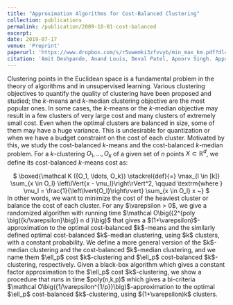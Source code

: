 ```yaml
---
title: "Approximation Algorithms for Cost-Balanced Clustering"
collection: publications
permalink: /publication/2009-10-01-cost-balanced
excerpt:
date: 2019-07-17
venue: 'Preprint'
paperurl: 'https://www.dropbox.com/s/r5uwemki3zfvvyb/min_max_km.pdf?dl=0'
citation: 'Amit Deshpande, Anand Louis, Deval Patel, Apoorv Singh. Approximation Algorithm for Cost-Balanced Clustering. In Submission.'
---
```

Clustering points in the Euclidean space is a fundamental problem in the theory of algorithms
and in unsupervised learning.
Various clustering objectives to quantify the quality of clustering have been proposed and studied;
the $k$-means and $k$-median clustering objective are the most popular ones.
In some cases, the $k$-means or the $k$-median objective may result in a few clusters of very large cost and many clusters of extremely small cost. Even when the optimal clusters are balanced in size, some of them may have a huge variance. This is undesirable for quantization or when we have a budget constraint on the cost of each cluster.
Motivated by this, we study the cost-balanced $k$-means and the cost-balanced $k$-median problem.
For a $k$-clustering $O_1, \ldots, O_k$ of a given set of $n$ points $X \subset \mathbb R^d$,
we define its cost-balanced $k$-means cost as:    
<center> $ \boxed{\mathcal K ({O_1, \ldots, O_k}) \stackrel{def}{=} \max_{l \in [k]} \sum_{x \in O_l} \left\lVert{x - \mu_l}\right\rVert^2,
\qquad \textrm{where } \mu_l = \frac{1}{\left\lvert{O_l}\right\rvert} \sum_{x \in O_l} x ~} $ </center>
In other words, we want to minimize the cost of the heaviest cluster or balance the cost of each cluster.
For any $\varepsilon > 0$, we give a randomized algorithm with running time $\mathcal O\big({2^{poly \big({k/\varepsilon}\big)} n d }\big)$ that gives a $(1+\varepsilon)$-approximation to the optimal cost-balanced $k$-means and the similarly defined optimal cost-balanced $k$-median clustering, using $k$ clusters, with a constant probability. We define a more general version of the $k$-median clustering and the cost-balanced $k$-median clustering, and we name them $\ell_p$ cost $k$-clustering and $\ell_p$ cost-balanced $k$-clustering, respectively.
Given a black-box algorithm which gives a constant factor approximation to the $\ell_p$ cost $k$-clustering, we show a procedure that runs in time $poly(n,k,p)$ which gives a bi-criteria $\mathcal O\big({1/\varepsilon^{1/p}}\big)$-approximation to the optimal $\ell_p$ cost-balanced $k$-clustering, using $(1+\varepsilon)k$ clusters.
